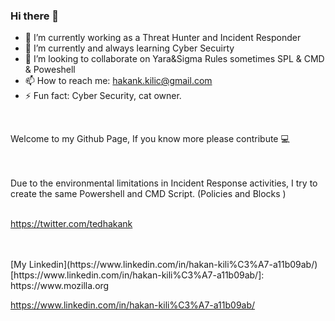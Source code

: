 ### Hi there 👋

- 🔭 I’m currently working as a Threat Hunter and Incident Responder
- 🌱 I’m currently and always learning Cyber Secuirty
- 👯 I’m looking to collaborate on Yara&Sigma Rules sometimes SPL & CMD & Poweshell
- 📫 How to reach me: hakank.kilic@gmail.com
- ⚡ Fun fact: Cyber Security, cat owner. 

<br />
<p> Welcome to my Github Page, If you know more please contribute 💻 </p>
<br />
<br />
Due to the environmental limitations in Incident Response activities, I try to create the same Powershell and CMD Script. (Policies and Blocks )
<br />
<br />

https://twitter.com/tedhakank

<br />
<br />
[My Linkedin](https://www.linkedin.com/in/hakan-kili%C3%A7-a11b09ab/)
[https://www.linkedin.com/in/hakan-kili%C3%A7-a11b09ab/]: https://www.mozilla.org

https://www.linkedin.com/in/hakan-kili%C3%A7-a11b09ab/
